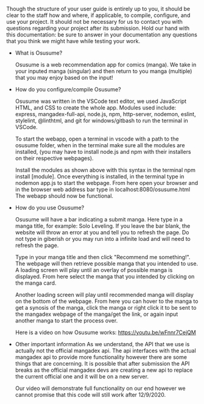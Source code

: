 Though the structure of your user guide is entirely up to you,
it should be clear to the staff how and where, if applicable, to compile, configure, and use your project.
It should not be necessary for us to contact you with questions regarding your project after its submission.
Hold our hand with this documentation: be sure to answer in your documentation any questions
that you think we might have while testing your work.

- What is Osusume?

  Osusume is a web recommendation app for comics (manga).
  We take in your inputed manga (singular) and then return to you
  manga (multiple) that you may enjoy based on the input!

- How do you configure/compile Osusume?

  Osusume was written in the VSCode text editor, we used JavaScript
  HTML, and CSS to create the whole app.
  Modules used include: express, mangadex-full-api, node.js, npm,
  http-server, nodemon, eslint, stylelint, @linthtml, and git for windows/gitbash to 
  run the terminal in VSCode.

  To start the webapp, open a terminal in vscode with a path to the osusume folder,
  when in the terminal make sure all the modules are installed, (you may
  have to install node.js and npm with their installers on their respective
  webpages).

  Install the modules as shown above with this syntax in the terminal npm install [module].
  Once everything is installed, in the terminal type in nodemon app.js to start the webpage.
  From here open your browser and in the browser web address bar type in localhost:8080/osusume.html
  The webapp should now be functional.

- How do you use Osusume?

  Osusume will have a bar indicating a submit manga.
  Here type in a manga title, for example: Solo Leveling.
  If you leave the bar blank, the website will throw an error
  at you and tell you to refresh the page.
  Do not type in giberish or you may run into a infinite load
  and will need to refresh the page.

  Type in your manga title and then click "Recommend me something!".
  The webpage will then retrieve possible manga that you intended to
  use. A loading screen will play until an overlay of possible manga is displayed.
  From here select the manga that you intended by clicking on the manga card.

  Another loading screen will play until recommended manga will display on the bottom
  of the webpage. From here you can hover to the manga to get a synosis of the manga,
  click the manga or right click it to be sent to the mangadex webpage of the manga/get the link,
  or again input another manga to start the process over.
  
  Here is a video on how Osusume works: https://youtu.be/wFnnr7CejQM

- Other important information
  As we understand, the API that we use is actually not the official mangadex api.
  The api interfaces with the actual mangadex api to provide more functionality however
  there are some things that are concerning. It is possible that after submission
  the API breaks as the official mangadex devs are creating a new api to replace the
  current official one and it will be on a new server.

  Our video will demonstrate full functionality on our end however we cannot promise
  that this code will still work after 12/9/2020.


